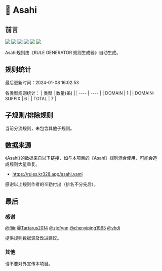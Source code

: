 # 🦙 Asahi

## 前言

![](https://shields.io/badge/-移除重复规则-ff69b4) ![](https://shields.io/badge/-DOMAIN与DOMAIN--SUFFIX合并-green) ![](https://shields.io/badge/-DOMAIN--SUFFIX间合并-critical) ![](https://shields.io/badge/-DOMAIN与DOMAIN--KEYWORD合并-9cf) ![](https://shields.io/badge/-DOMAIN--SUFFIX与DOMAIN--KEYWORD合并-blue) ![](https://shields.io/badge/-IP--CIDR(6)合并-blueviolet) 

Asahi规则由《RULE GENERATOR 规则生成器》自动生成。

## 规则统计

最后更新时间：2024-01-08 16:02:53

各类型规则统计：
| 类型 | 数量(条)  | 
| ---- | ----  |
| DOMAIN | 1  | 
| DOMAIN-SUFFIX | 6  | 
| TOTAL | 7  | 


## 子规则/排除规则


当前分流规则，未包含其他子规则。

## 数据来源

《Asahi》的数据来自以下链接，如与本项目的《Asahi》规则混合使用，可能会造成规则大量重复。

- https://rules.kr328.app/asahi.yaml


感谢以上规则作者的辛勤付出（排名不分先后）。

## 最后

### 感谢

[@fiiir](https://github.com/fiiir) [@Tartarus2014](https://github.com/Tartarus2014) [@zjcfynn](https://github.com/zjcfynn) [@chenyiping1995](https://github.com/chenyiping1995) [@vhdj](https://github.com/vhdj)

提供规则数据源及改进建议。

### 其他

请不要对外宣传本项目。
